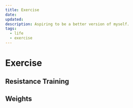 ```yaml
---
title: Exercise
date: 
updated: 
description: Aspiring to be a better version of myself.
tags:
  - life
  - exercise
---
```

# Exercise

## Resistance Training


## Weights

